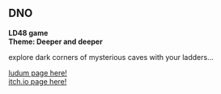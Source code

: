 ## DNO
  
**LD48 game**  
**Theme: Deeper and deeper**  

explore dark corners of mysterious caves with your ladders... 

[ludum page here!](https://ldjam.com/events/ludum-dare/48/ladder-man)  
[itch.io page here!](https://dedekm.itch.io/dno)
